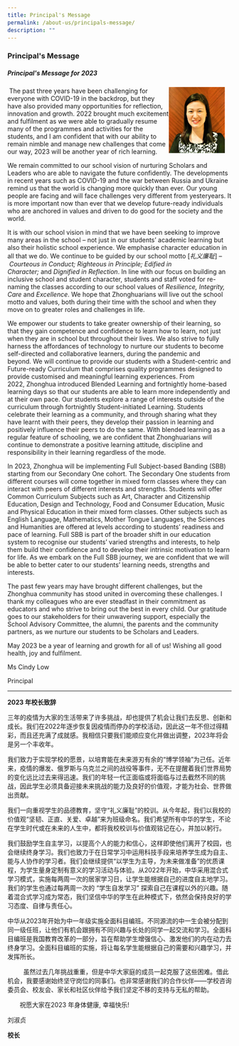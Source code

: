 ```yaml
---
title: Principal's Message
permalink: /about-us/principals-message/
description: ""
---
```

### **Principal's Message**
##### **Principal's Message for 2023**

<img src="/images/principal.jpg" style="width:25%;margin-right:15px;" align = "right">

 The past three years have been challenging for everyone with COVID-19 in the backdrop, but they have also provided many opportunities for reflection, innovation and growth. 2022 brought much excitement and fulfilment as we were able to gradually resume many of the programmes and activities for the students, and I am confident that with our ability to remain nimble and manage new challenges that come our way, 2023 will be another year of rich learning.

We remain committed to our school vision of nurturing Scholars and Leaders who are able to navigate the future confidently. The developments in recent years such as COVID-19 and the war between Russia and Ukraine remind us that the world is changing more quickly than ever. Our young people are facing and will face challenges very different from yesteryears. It is more important now than ever that we develop future-ready individuals who are anchored in values and driven to do good for the society and the world.

It is with our school vision in mind that we have been seeking to improve many areas in the school – not just in our students’ academic learning but also their holistic school experience. We emphasise character education in all that we do. We continue to be guided by our school motto \[_礼义廉耻_] – _Courteous in Conduct; Righteous in Principle; Edified in Character;_ and _Dignified in Reflection_. In line with our focus on building an inclusive school and student character, students and staff voted for re-naming the classes according to our school values of _Resilience, Integrity, Care_ and _Excellence_. We hope that Zhonghuarians will live out the school motto and values, both during their time with the school and when they move on to greater roles and challenges in life.

We empower our students to take greater ownership of their learning, so that they gain competence and confidence to learn how to learn, not just when they are in school but throughout their lives. We also strive to fully harness the affordances of technology to nurture our students to become self-directed and collaborative learners, during the pandemic and beyond. We will continue to provide our students with a Student-centric and Future-ready Curriculum that comprises quality programmes designed to provide customised and meaningful learning experiences. From 2022, Zhonghua introduced Blended Learning and fortnightly home-based learning days so that our students are able to learn more independently and at their own pace. Our students explore a range of interests outside of the curriculum through fortnightly Student-initiated Learning. Students celebrate their learning as a community, and through sharing what they have learnt with their peers, they develop their passion in learning and positively influence their peers to do the same. With blended learning as a regular feature of schooling, we are confident that Zhonghuarians will continue to demonstrate a positive learning attitude, discipline and responsibility in their learning regardless of the mode.

In 2023, Zhonghua will be implementing Full Subject-based Banding (SBB) starting from our Secondary One cohort. The Secondary One students from different courses will come together in mixed form classes where they can interact with peers of different interests and strengths. Students will offer Common Curriculum Subjects such as Art, Character and Citizenship Education, Design and Technology, Food and Consumer Education, Music and Physical Education in their mixed form classes. Other subjects such as English Language, Mathematics, Mother Tongue Languages, the Sciences and Humanities are offered at levels according to students’ readiness and pace of learning. Full SBB is part of the broader shift in our education system to recognise our students’ varied strengths and interests, to help them build their confidence and to develop their intrinsic motivation to learn for life. As we embark on the Full SBB journey, we are confident that we will be able to better cater to our students’ learning needs, strengths and interests.

The past few years may have brought different challenges, but the Zhonghua community has stood united in overcoming these challenges. I thank my colleagues who are ever steadfast in their commitment as educators and who strive to bring out the best in every child. Our gratitude goes to our stakeholders for their unwavering support, especially the School Advisory Committee, the alumni, the parents and the community partners, as we nurture our students to be Scholars and Leaders.

May 2023 be a year of learning and growth for all of us! Wishing all good health, joy and fulfilment.

Ms Cindy Low

Principal
_______________________________________
**2023 年校长致辞**

三年的疫情为大家的生活带来了许多挑战，却也提供了机会让我们去反思、创新和成长。我们在2022年逐步恢复因疫情而停办的学校活动，因此这一年不但过得精彩，而且还充满了成就感。我相信只要我们能顺应变化并做出调整，2023年将会是另一个丰收年。

我们致力于实现学校的愿景，以培育能在未来游刃有余的“博学领袖”为己任。近年来，疫情的爆发、俄罗斯与乌克兰之间的战役等事件，无不在提醒着我们世界局势的变化远比过去来得迅速。我们的年轻一代正面临或将面临与过去截然不同的挑战，因此学生必须具备迎接未来挑战的能力及良好的价值观，才能为社会、世界做出贡献。

我们一向重视学生的品德教育，坚守“礼义廉耻”的校训。从今年起，我们以我校的价值观“坚韧、正直、关爱、卓越”来为班级命名。我们希望所有中华的学生，不论在学生时代或在未来的人生中，都将我校校训与价值观铭记在心，并加以躬行。

我们鼓励学生自主学习，以提高个人的能力和信心，这样即使他们离开了校园，也会继续终身学习。我们也致力于在日常学习中运用科技手段来培养学生成为自主、能与人协作的学习者。我们会继续提供“以学生为主导，为未来做准备”的优质课程，为学生量身定制有意义的学习活动与体验。从2022年开始，中华采用混合式学习模式，实施每两周一次的居家学习日，让学生能根据自己的进度自主地学习。我们的学生也通过每两周一次的 “学生自发学习” 探索自己在课程以外的兴趣。随着混合式学习成为常态，我们坚信中华的学生在此种模式下，依然会保持良好的学习态度、自律与责任心。

中华从2023年开始为中一年级实施全面科目编班。不同源流的中一生会被分配到同一级任班，让他们有机会跟拥有不同兴趣与长处的同学一起交流和学习。全面科目编班是我国教育改革的一部分，旨在帮助学生增强信心、激发他们的内在动力去终身学习。全面科目编班的实施，将让每名学生能根据自己的需要和兴趣学习，并发挥所长。

         虽然过去几年挑战重重，但是中华大家庭的成员一起克服了这些困难。借此机会，我要感谢始终坚守岗位的同事们。也非常感谢我们的合作伙伴——学校咨询委员会、校友会、家长和社区伙伴给予我们坚定不移的支持与无私的帮助。

       祝愿大家在2023 年身体健康, 幸福快乐!

刘淑贞

**校长**